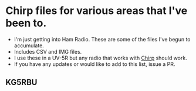 # Chirp files for various areas that I've been to.

* I'm just getting into Ham Radio. These are some of the files I've begun to accumulate.
* Includes CSV and IMG files.
* I use these in a UV-5R but any radio that works with [Chirp](https://chirp.danplanet.com/projects/chirp/wiki/Home) should work.
* If you have any updates or would like to add to this list, issue a PR.

## KG5RBU